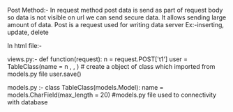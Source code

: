 Post Method:- In request method post data is send as part of request body so data is not visible on url
            we can send secure data.
            It allows sending large amount of data.
            Post is a request used for writing data server
            Ex:-inserting, update, delete

In html file:- 
              <form action="" method="post"></form>

views.py:-
              def function(request):
                    n = request.POST['t1']
                    user = TableClass(name = n ,   ,   )               # create a object of class which imported from models.py file
                    user.save()


models.py :-
            class TableClass(models.Model):
                    name = models.CharField(max_length = 20)            #models.py file used to connectivity with database

